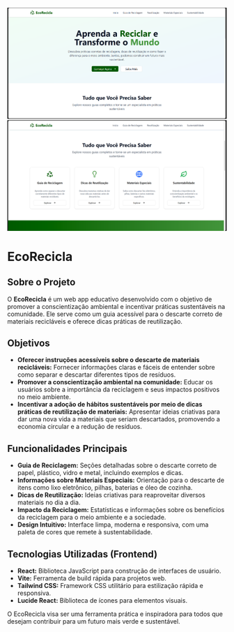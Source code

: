 ![print1](./imagens/eco1.png)
![print2](./imagens/eco2.png)

# EcoRecicla

## Sobre o Projeto

O **EcoRecicla** é um web app educativo desenvolvido com o objetivo de promover a conscientização ambiental e incentivar práticas sustentáveis na comunidade. Ele serve como um guia acessível para o descarte correto de materiais recicláveis e oferece dicas práticas de reutilização.

## Objetivos

*   **Oferecer instruções acessíveis sobre o descarte de materiais recicláveis:** Fornecer informações claras e fáceis de entender sobre como separar e descartar diferentes tipos de resíduos.
*   **Promover a conscientização ambiental na comunidade:** Educar os usuários sobre a importância da reciclagem e seus impactos positivos no meio ambiente.
*   **Incentivar a adoção de hábitos sustentáveis por meio de dicas práticas de reutilização de materiais:** Apresentar ideias criativas para dar uma nova vida a materiais que seriam descartados, promovendo a economia circular e a redução de resíduos.

## Funcionalidades Principais

*   **Guia de Reciclagem:** Seções detalhadas sobre o descarte correto de papel, plástico, vidro e metal, incluindo exemplos e dicas.
*   **Informações sobre Materiais Especiais:** Orientação para o descarte de itens como lixo eletrônico, pilhas, baterias e óleo de cozinha.
*   **Dicas de Reutilização:** Ideias criativas para reaproveitar diversos materiais no dia a dia.
*   **Impacto da Reciclagem:** Estatísticas e informações sobre os benefícios da reciclagem para o meio ambiente e a sociedade.
*   **Design Intuitivo:** Interface limpa, moderna e responsiva, com uma paleta de cores que remete à sustentabilidade.

## Tecnologias Utilizadas (Frontend)

*   **React:** Biblioteca JavaScript para construção de interfaces de usuário.
*   **Vite:** Ferramenta de build rápida para projetos web.
*   **Tailwind CSS:** Framework CSS utilitário para estilização rápida e responsiva.
*   **Lucide React:** Biblioteca de ícones para elementos visuais.

O EcoRecicla visa ser uma ferramenta prática e inspiradora para todos que desejam contribuir para um futuro mais verde e sustentável.